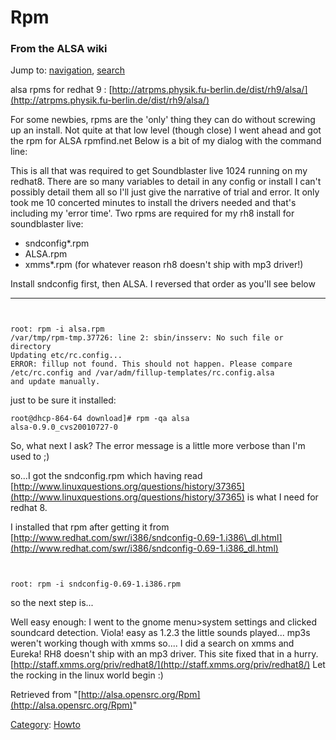 Rpm
===

### From the ALSA wiki

Jump to: [navigation](#mw-head), [search](#p-search)

alsa rpms for redhat 9 :
[http://atrpms.physik.fu-berlin.de/dist/rh9/alsa/](http://atrpms.physik.fu-berlin.de/dist/rh9/alsa/)

For some newbies, rpms are the 'only' thing they can do without screwing
up an install. Not quite at that low level (though close) I went ahead
and got the rpm for ALSA rpmfind.net Below is a bit of my dialog with
the command line:

This is all that was required to get Soundblaster live 1024 running on
my redhat8. There are so many variables to detail in any config or
install I can't possibly detail them all so I'll just give the narrative
of trial and error. It only took me 10 concerted minutes to install the
drivers needed and that's including my 'error time'. Two rpms are
required for my rh8 install for soundblaster live:

-   sndconfig\*.rpm
-   ALSA.rpm
-   xmms\*.rpm (for whatever reason rh8 doesn't ship with mp3 driver!)

Install sndconfig first, then ALSA. I reversed that order as you'll see
below

* * * * *

` `

    root: rpm -i alsa.rpm
    /var/tmp/rpm-tmp.37726: line 2: sbin/insserv: No such file or directory
    Updating etc/rc.config...
    ERROR: fillup not found. This should not happen. Please compare
    /etc/rc.config and /var/adm/fillup-templates/rc.config.alsa
    and update manually.

just to be sure it installed: ` `

    root@dhcp-864-64 download]# rpm -qa alsa
    alsa-0.9.0_cvs20010727-0

So, what next I ask? The error message is a little more verbose than I'm
used to ;)

so...I got the sndconfig.rpm which having read
[http://www.linuxquestions.org/questions/history/37365](http://www.linuxquestions.org/questions/history/37365)
is what I need for redhat 8.

I installed that rpm after getting it from
[http://www.redhat.com/swr/i386/sndconfig-0.69-1.i386\_dl.html](http://www.redhat.com/swr/i386/sndconfig-0.69-1.i386_dl.html)

` `

    root: rpm -i sndconfig-0.69-1.i386.rpm

so the next step is...

Well easy enough: I went to the gnome menu\>system settings and clicked
soundcard detection. Viola! easy as 1.2.3 the little sounds played...
mp3s weren't working though with xmms so.... I did a search on xmms and
Eureka! RH8 doesn't ship with an mp3 driver. This site fixed that in a
hurry.
[http://staff.xmms.org/priv/redhat8/](http://staff.xmms.org/priv/redhat8/)
Let the rocking in the linux world begin :)

Retrieved from
"[http://alsa.opensrc.org/Rpm](http://alsa.opensrc.org/Rpm)"

[Category](/Special:Categories "Special:Categories"):
[Howto](/Category:Howto "Category:Howto")

